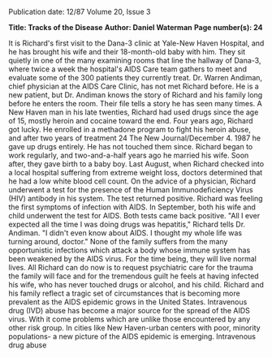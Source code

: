 Publication date: 12/87
Volume 20, Issue 3

**Title: Tracks of the Disease**
**Author: Daniel Waterman**
**Page number(s): 24**

It is Richard's first visit to the Dana-3 
clinic at Yale-New Haven Hospital, 
and he has brought his wife and their 
18-month-old baby with him. They sit 
quietly in one of the many examining 
rooms that line the hallway of Dana-3, 
where twice a week the hospital's AIDS 
Care team gathers to meet and evaluate some of the 300 patients they currently treat. Dr. Warren Andiman, 
chief physician at the AIDS Care 
Clinic, has not met Richard before. He 
is a new patient, but Dr. Andiman 
knows the story of Richard and his 
family long before he enters the room. 
Their file tells a story he has seen many 
times. 
A New Haven man in his late twenties, Richard had used drugs since the 
age of 15, mostly heroin and cocaine 
toward the end. Four years ago, Richard got lucky. He enrolled in a 
methadone program to fight his heroin 
abuse, and after two years of treatment 
24 The New Journal/December 4. 1987 
he gave up drugs entirely. He has not 
touched them since. Richard began to 
work regularly, and two-and-a-half 
years ago he married his wife. Soon 
after, they gave birth to a baby boy. 
Last August, when Richard checked 
into a local hospital suffering from extreme weight loss, doctors determined 
that he had a low white blood cell 
count. On the advice of a physician, 
Richard underwent a test for the 
presence of the Human Immunodeficiency Virus (HIV) antibody in his 
system. The test returned positive. 
Richard was feeling the first symptoms 
of infection with AIDS. 
In September, both his wife and 
child underwent the test for AIDS. 
Both tests came back positive. "All I 
ever expected all the time I was doing 
drugs was hepatitis," Richard tells Dr. 
Andiman. "I didn't even know about 
AIDS. I thought my whole life was 
turning around, doctor." 
None of the family suffers from the 
many opportunistic infections which 
attack a body whose immune system 
has been weakened by the AIDS virus. 
For the time being, they will live normal lives. All Richard can do now is to 
request psychiatric care for the trauma 
the family will face and for the tremendous guilt he feels at having infected 
his wife, who has never touched drugs 
or alcohol, and his child. 
Richard and his family reflect a 
tragic set of circumstances that is 
becoming more prevalent as the AIDS 
epidemic grows in the United States. 
Intravenous drug (IVD) abuse has 
become a major source for the spread 
of the AIDS virus. With it come problems which are unlike those encountered by any other risk group. In 
cities like New Haven-urban centers 
with poor, minority populations- a 
new picture of the AIDS epidemic is 
emerging. Intravenous drug abuse